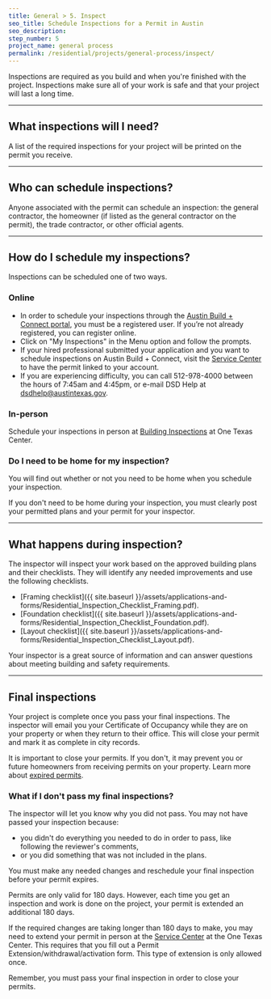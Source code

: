 ```yaml
---
title: General > 5. Inspect
seo_title: Schedule Inspections for a Permit in Austin
seo_description:
step_number: 5
project_name: general process
permalink: /residential/projects/general-process/inspect/
---
```



Inspections are required as you build and when you're finished with the project. Inspections make sure all of your work is safe and that your project will last a long time.

---

## What inspections will I need?

A list of the required inspections for your project will be printed on the permit you receive.

---

## Who can schedule inspections?

Anyone associated with the permit can schedule an inspection: the general contractor, the homeowner (if listed as the general contractor on the permit), the trade contractor, or other official agents.

---

## How do I schedule my inspections?

Inspections can be scheduled one of two ways.

### Online

* In order to schedule your inspections through the [Austin Build + Connect portal](https://abc.austintexas.gov/web/permit/index), you must be a registered user. If you’re not already registered, you can register online.
* Click on "My Inspections" in the Menu option and follow the prompts.
* If your hired professional submitted your application and you want to schedule inspections on Austin Build + Connect, visit the [Service Center](/residential/resources/contact/#service-center) to have the permit linked to your account.&nbsp;
* If you are experiencing difficulty, you can call 512-978-4000 between the hours of 7:45am and 4:45pm, or e-mail DSD Help at [dsdhelp@austintexas.gov](mailto:dsdhelp@austintexas.gov).

### In-person

Schedule your inspections in person at [Building Inspections](/residential/resources/contact/#building-inspections) at One Texas Center.

### Do I need to be home for my inspection?

You will find out whether or not you need to be home when you schedule your inspection.

If you don't need to be home during your inspection, you must clearly post your permitted plans and your permit for your inspector.

---

## What happens during inspection?

The inspector will inspect your work based on the approved building plans and their checklists. They will identify any needed improvements and use the following checklists.

* [Framing checklist]({{ site.baseurl }}/assets/applications-and-forms/Residential_Inspection_Checklist_Framing.pdf).
* [Foundation checklist]({{ site.baseurl }}/assets/applications-and-forms/Residential_Inspection_Checklist_Foundation.pdf).
* [Layout checklist]({{ site.baseurl }}/assets/applications-and-forms/Residential_Inspection_Checklist_Layout.pdf).

Your inspector is a great source of information and can answer questions about meeting building and safety requirements.

---

## Final inspections

Your project is complete once you pass your final inspections. The inspector will email you your Certificate of Occupancy while they are on your property or when they return to their office. This will close your permit and mark it as complete in city records.

It is important to close your permits. If you don't, it may prevent you or future homeowners from receiving permits on your property. Learn more about [expired permits](/residential/residential-toolkit/can-i-get-a-permit/).

### What if I don't pass my final inspections?

The inspector will let you know why you did not pass. You may not have passed your inspection because:

* you didn't do everything you needed to do in order to pass, like following the reviewer's comments,
* or you did something that was not included in the plans.

You must make any needed changes and reschedule your final inspection before your permit expires.

Permits are only valid for 180 days. However, each time you get an inspection and work is done on the project, your permit is extended an additional 180 days.

If the required changes are taking longer than 180 days to make, you may need to extend your permit in person at the [Service Center](/residential/resources/contact/#service-center) at the One Texas Center. This requires that you fill out a Permit Extension/withdrawal/activation form. This type of extension is only allowed once.

Remember, you must pass your final inspection in order to close your permits.